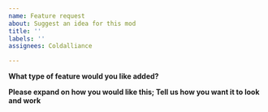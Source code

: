 ```yaml
---
name: Feature request
about: Suggest an idea for this mod
title: ''
labels: ''
assignees: Coldalliance

---
```


**What type of feature would you like added?**

**Please expand on how you would like this; Tell us how you want it to look and work**
